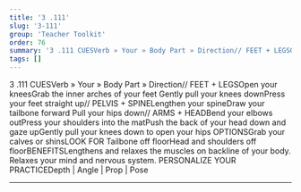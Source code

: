 ```yaml
---
title: '3 .111'
slug: '3-111'
group: 'Teacher Toolkit'
order: 76
summary: '3 .111 CUESVerb » Your » Body Part » Direction// FEET + LEGSOpen your kneesGrab the inner arches of your feet Gently pull your knees downPress your feet straight up// PELVIS + SPIN'
tags: []
---
```


3 .111
CUESVerb » Your » Body Part » Direction// FEET + LEGSOpen your kneesGrab the inner arches of your feet Gently pull your knees downPress your feet straight up// PELVIS + SPINELengthen your spineDraw your tailbone forward Pull your hips down// ARMS + HEADBend your elbows outPress your shoulders into the matPush the back of your head down and gaze upGently pull your knees down to open your hips
OPTIONSGrab your calves or shinsLOOK FOR Tailbone off floorHead and shoulders off floorBENEFITSLengthens and relaxes the muscles on backline of your body. Relaxes your mind and nervous system.
PERSONALIZE YOUR PRACTICEDepth | Angle | Prop | Pose

---
